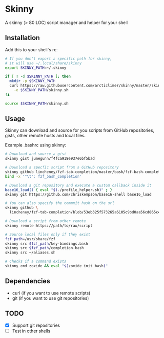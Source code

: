 # Skinny

 A skinny (> 80 LOC) script manager and helper for your shell

## Installation
Add this to your shell's rc:
```sh
# If you don't export a specific path for skinny,
# it will use ~/.local/share/skinny
export SKINNY_PATH=~/.skinny

if [ ! -d $SKINNY_PATH ]; then
  mkdir -p $SKINNY_PATH
  curl https://raw.githubusercontent.com/arcticlimer/skinny/master/skinny.sh \
    -o $SKINNY_PATH/skinny.sh
fi

source $SKINNY_PATH/skinny.sh
```

## Usage
Skinny can download and source for you scripts from GitHub repositories, gists, other remote hosts and local files.

Example .bashrc using skinny:
```sh
# Download and source a gist
skinny gist junegunn/f4fca918e937e6bf5bad

# Download a specfic script from a GitHub repository
skinny github lincheney/fzf-tab-completion/master/bash/fzf-bash-completion.sh
bind -x '"\t": fzf_bash_completion'

# Download a git repository and execute a custom callback inside it
base16_load() { eval "$(./profile_helper.sh)" ; }
skinny git https://github.com/chriskempson/base16-shell base16_load

# You can also specify the commmit hash on the url
skinny github \
  lincheney/fzf-tab-completion/blob/53eb325f573265a6105c9bd0aa56cd865c4e14b7/bash/fzf-bash-completion.sh

# Download a script from other remote
skinny remote https://path/to/raw/script

# Source local files only if they exist
fzf_path=/usr/share/fzf
skinny src $fzf_path/key-bindings.bash
skinny src $fzf_path/completion.bash
skinny src ~/aliases.sh

# Checks if a command exists
skinny cmd zoxide && eval "$(zoxide init bash)"
```

## Dependencies
  - curl (if you want to use remote scripts)
  - git (if you want to use git repositories)

## TODO
- [x] Support git repositories
- [ ] Test in other shells
